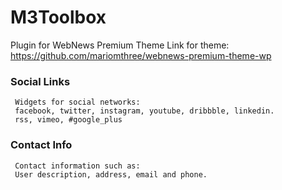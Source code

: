 # M3Toolbox

  Plugin for WebNews Premium Theme 
  Link for theme: https://github.com/mariomthree/webnews-premium-theme-wp
 
  ### Social Links
     Widgets for social networks:
     facebook, twitter, instagram, youtube, dribbble, linkedin.
     rss, vimeo, #google_plus
 
  ### Contact Info
     Contact information such as:
     User description, address, email and phone.
   
 
 
